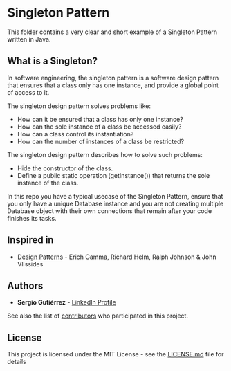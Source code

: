 # Singleton Pattern

This folder contains a very clear and short example of a Singleton Pattern written in Java.

## What is a Singleton?

In software engineering, the singleton pattern is a software design pattern that ensures that a class only
has one instance, and provide a global point of access to it.

The singleton design pattern solves problems like:

* How can it be ensured that a class has only one instance?
* How can the sole instance of a class be accessed easily?
* How can a class control its instantiation?
* How can the number of instances of a class be restricted?

The singleton design pattern describes how to solve such problems:

* Hide the constructor of the class.
* Define a public static operation (getInstance()) that returns the sole instance of the class.

In this repo you have a typical usecase of the Singleton Pattern, ensure that you only have a unique Database instance and you are not creating multiple Database object with their own connections that remain after your code finishes its tasks.

## Inspired in

- [Design Patterns](https://www.oreilly.com/library/view/design-patterns-elements/0201633612/) - Erich Gamma, Richard Helm, Ralph Johnson & John Vlissides


## Authors

* **Sergio Gutiérrez** - [LinkedIn Profile](https://www.linkedin.com/in/sergiogutierrezvillalba/)

See also the list of [contributors](https://github.com/your/project/contributors) who participated in this project.

## License

This project is licensed under the MIT License - see the [LICENSE.md](./LICENSE.md) file for details

